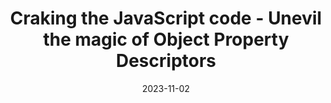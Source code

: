 ---
date: 2023-11-02
tags: js, ts, object, property, descriptor
name: Youtube
url: https://www.youtube.com/watch?v%253DAHLdUs8LtIA
type: video
title: Craking the JavaScript code - Unevil the magic of Object Property Descriptors
slides_url:
recording_url: https://www.youtube.com/watch?v%253DAHLdUs8LtIA
city:
country:
country_code:
language: English
---